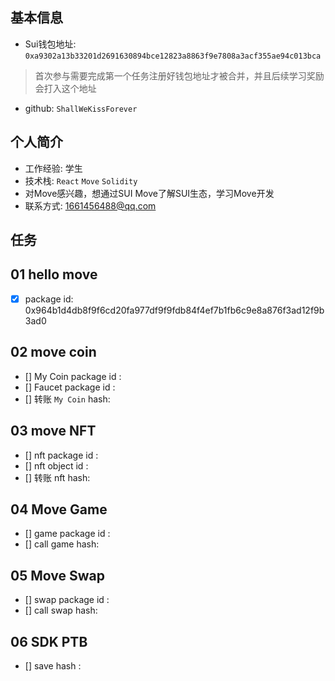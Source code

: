 ## 基本信息
- Sui钱包地址: `0xa9302a13b33201d2691630894bce12823a8863f9e7808a3acf355ae94c013bca`
> 首次参与需要完成第一个任务注册好钱包地址才被合并，并且后续学习奖励会打入这个地址
- github: `ShallWeKissForever`

## 个人简介
- 工作经验: 学生
- 技术栈: `React` `Move` `Solidity`
- 对Move感兴趣，想通过SUI Move了解SUI生态，学习Move开发
- 联系方式: 1661456488@qq.com 

## 任务

##   01 hello move  
- [x] package id: 0x964b1d4db8f9f6cd20fa977df9f9fdb84f4ef7b1fb6c9e8a876f3ad12f9b3ad0

##   02 move coin
- [] My Coin package id : 
- [] Faucet package id : 
- [] 转账 `My Coin` hash:

##   03 move NFT
- [] nft package id :
- [] nft object id : 
- [] 转账 nft  hash:

##   04 Move Game
- [] game package id :
- [] call game hash:

##   05 Move Swap
- [] swap package id :
- [] call swap hash:

##   06 SDK PTB
- [] save hash :
